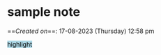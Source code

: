# sample note

==*Created on*==: 17-08-2023 (Thursday) 12:58 pm

<mark style="background-color: lightblue">highlight</mark>







